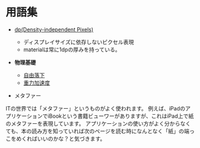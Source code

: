 用語集
===

 + [dp(Density-independent Pixels)](http://developer.android.com/guide/topics/resources/more-resources.html#Dimension)
    + ディスプレイサイズに依存しないピクセル表現
    + materialは常に1dpの厚みを持っている。

 + **物理基礎** 
   +  [自由落下](http://en.wikipedia.org/wiki/Free_fall)
   +  [重力加速度](http://en.wikipedia.org/wiki/Gravitational_acceleration)

 + メタファー  
 
ITの世界では「メタファー」というものがよく使われます。
例えば、iPadのアプリケーションでiBookという書籍ビューワーがありますが、これはiPad上で紙のメタファーを表現しています。
アプリケーションの使い方がよく分からなくても、本の読み方を知っていれば次のページを読む時になんとなく「紙」の端っこをめくればいいのかな？と気づきます。


